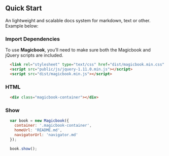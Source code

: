 ## Quick Start
An lightweight and scalable docs system for markdown, text or other. Example below:

### Import Dependencies
To use **Magicbook**, you’ll need to make sure both the Magicbook and jQuery scripts are included.
```html
  <link rel="stylesheet" type="text/css" href="dist/magicbook.min.css" />
  <script src="public/js/jquery-1.11.0.min.js"></script>
  <script src="dist/magicbook.min.js"></script>
```

### HTML
```html
  <div class="magicbook-container"></div>
```

### Show
```js
  var book = new Magicbook({
    container: '.magicbook-container',
    homeUrl: 'README.md',
    navigatorUrl: 'navigator.md'
  });

  book.show();
```
